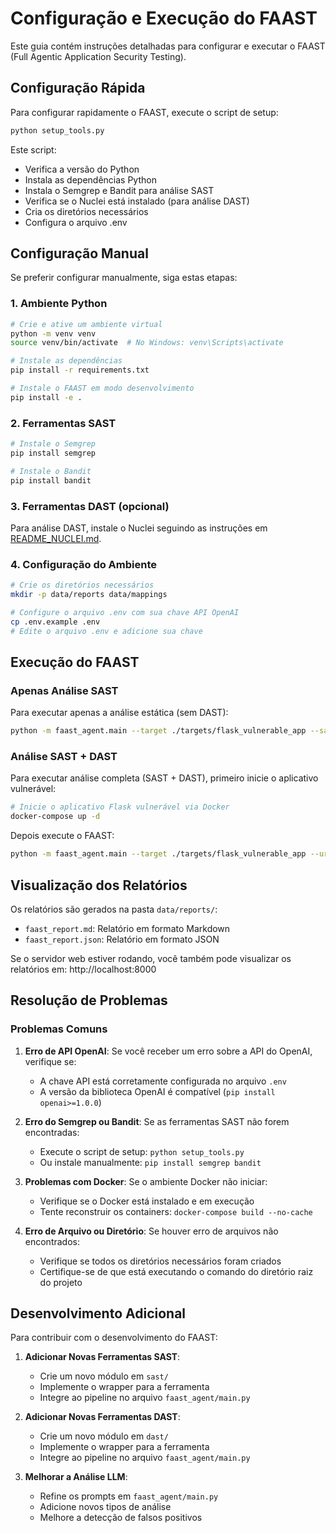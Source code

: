 # Configuração e Execução do FAAST

Este guia contém instruções detalhadas para configurar e executar o FAAST (Full Agentic Application Security Testing).

## Configuração Rápida

Para configurar rapidamente o FAAST, execute o script de setup:

```bash
python setup_tools.py
```

Este script:
- Verifica a versão do Python
- Instala as dependências Python
- Instala o Semgrep e Bandit para análise SAST
- Verifica se o Nuclei está instalado (para análise DAST)
- Cria os diretórios necessários
- Configura o arquivo .env

## Configuração Manual

Se preferir configurar manualmente, siga estas etapas:

### 1. Ambiente Python

```bash
# Crie e ative um ambiente virtual
python -m venv venv
source venv/bin/activate  # No Windows: venv\Scripts\activate

# Instale as dependências
pip install -r requirements.txt

# Instale o FAAST em modo desenvolvimento
pip install -e .
```

### 2. Ferramentas SAST

```bash
# Instale o Semgrep
pip install semgrep

# Instale o Bandit
pip install bandit
```

### 3. Ferramentas DAST (opcional)

Para análise DAST, instale o Nuclei seguindo as instruções em [README_NUCLEI.md](README_NUCLEI.md).

### 4. Configuração do Ambiente

```bash
# Crie os diretórios necessários
mkdir -p data/reports data/mappings

# Configure o arquivo .env com sua chave API OpenAI
cp .env.example .env
# Edite o arquivo .env e adicione sua chave
```

## Execução do FAAST

### Apenas Análise SAST

Para executar apenas a análise estática (sem DAST):

```bash
python -m faast_agent.main --target ./targets/flask_vulnerable_app --sast-only
```

### Análise SAST + DAST

Para executar análise completa (SAST + DAST), primeiro inicie o aplicativo vulnerável:

```bash
# Inicie o aplicativo Flask vulnerável via Docker
docker-compose up -d
```

Depois execute o FAAST:

```bash
python -m faast_agent.main --target ./targets/flask_vulnerable_app --url http://localhost:5000
```

## Visualização dos Relatórios

Os relatórios são gerados na pasta `data/reports/`:

- `faast_report.md`: Relatório em formato Markdown
- `faast_report.json`: Relatório em formato JSON

Se o servidor web estiver rodando, você também pode visualizar os relatórios em:
http://localhost:8000

## Resolução de Problemas

### Problemas Comuns

1. **Erro de API OpenAI**: Se você receber um erro sobre a API do OpenAI, verifique se:
   - A chave API está corretamente configurada no arquivo `.env`
   - A versão da biblioteca OpenAI é compatível (`pip install openai>=1.0.0`)

2. **Erro do Semgrep ou Bandit**: Se as ferramentas SAST não forem encontradas:
   - Execute o script de setup: `python setup_tools.py`
   - Ou instale manualmente: `pip install semgrep bandit`

3. **Problemas com Docker**: Se o ambiente Docker não iniciar:
   - Verifique se o Docker está instalado e em execução
   - Tente reconstruir os containers: `docker-compose build --no-cache`

4. **Erro de Arquivo ou Diretório**: Se houver erro de arquivos não encontrados:
   - Verifique se todos os diretórios necessários foram criados
   - Certifique-se de que está executando o comando do diretório raiz do projeto

## Desenvolvimento Adicional

Para contribuir com o desenvolvimento do FAAST:

1. **Adicionar Novas Ferramentas SAST**:
   - Crie um novo módulo em `sast/`
   - Implemente o wrapper para a ferramenta
   - Integre ao pipeline no arquivo `faast_agent/main.py`

2. **Adicionar Novas Ferramentas DAST**:
   - Crie um novo módulo em `dast/`
   - Implemente o wrapper para a ferramenta
   - Integre ao pipeline no arquivo `faast_agent/main.py`

3. **Melhorar a Análise LLM**:
   - Refine os prompts em `faast_agent/main.py`
   - Adicione novos tipos de análise
   - Melhore a detecção de falsos positivos